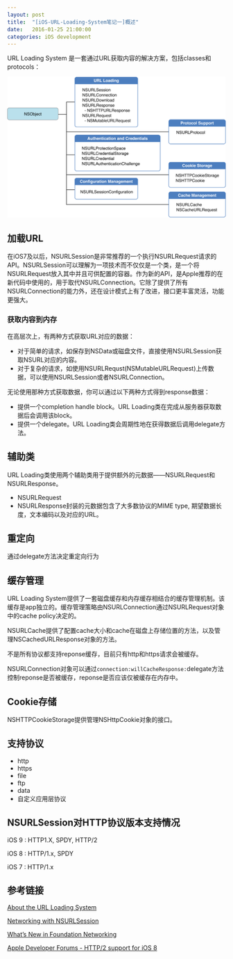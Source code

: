 ```yaml
---
layout: post
title:  "[iOS-URL-Loading-System笔记一]概述"
date:   2016-01-25 21:00:00
categories: iOS development
---
```

URL Loading System 是一套通过URL获取内容的解决方案，包括classes和protocols：

![URL Loading System](/images/URL-Loading-System.png)

## 加载URL

在iOS7及以后，NSURLSession是非常推荐的一个执行NSURLRequest请求的API。NSURLSession可以理解为一项技术而不仅仅是一个类，是一个将NSURLRequest放入其中并且可供配置的容器。作为新的API，是Apple推荐的在新代码中使用的，用于取代NSURLConnection。它除了提供了所有NSURLConnection的能力外，还在设计模式上有了改进，接口更丰富灵活，功能更强大。

### 获取内容到内存

在高层次上，有两种方式获取URL对应的数据：

* 对于简单的请求，如保存到NSData或磁盘文件，直接使用NSURLSession获取NSURL对应的内容。
* 对于复杂的请求，如使用NSURLRequst(NSMutableURLRequest)上传数据，可以使用NSURLSession或者NSURLConnection。

无论使用那种方式获取数据，你可以通过以下两种方式得到response数据：

* 提供一个completion handle block。URL Loading类在完成从服务器获取数据后会调用该block。
* 提供一个delegate。URL Loading类会周期性地在获得数据后调用delegate方法。

## 辅助类

URL Loading类使用两个辅助类用于提供额外的元数据——NSURLRequest和NSURLResponse。

* NSURLRequest
* NSURLResponse封装的元数据包含了大多数协议的MIME type, 期望数据长度，文本编码以及对应的URL。

## 重定向

通过delegate方法决定重定向行为

## 缓存管理

URL Loading System提供了一套磁盘缓存和内存缓存相结合的缓存管理机制。该缓存是app独立的。缓存管理策略由NSURLConnection通过NSURLRequest对象中的cache policy决定的。

NSURLCache提供了配置cache大小和cache在磁盘上存储位置的方法，以及管理NSCachedURLResponse对象的方法。

不是所有协议都支持reponse缓存，目前只有http和https请求会被缓存。

NSURLConnection对象可以通过`connection:willCacheResponse:`delegate方法控制reponse是否被缓存，reponse是否应该仅被缓存在内存中。

## Cookie存储

NSHTTPCookieStorage提供管理NSHttpCookie对象的接口。

## 支持协议

* http
* https
* file
* ftp
* data
* 自定义应用层协议

## NSURLSession对HTTP协议版本支持情况

iOS 9 : HTTP1.X, SPDY, HTTP/2

iOS 8 : HTTP/1.x, SPDY

iOS 7 : HTTP/1.x

## 参考链接

[About the URL Loading System](https://developer.apple.com/library/ios/documentation/Cocoa/Conceptual/URLLoadingSystem/URLLoadingSystem.html#//apple_ref/doc/uid/10000165i)

[Networking with NSURLSession](https://developer.apple.com/videos/play/wwdc2015-711/)

[What’s New in Foundation Networking](https://asciiwwdc.com/2013/sessions/705)

[Apple Developer Forums - HTTP/2 support for iOS 8](https://forums.developer.apple.com/thread/11991)


